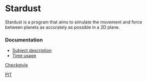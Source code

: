 # Stardust
  Stardust is a program that aims to simulate the movement and force between planets as accurately as possible in a 2D plane.

### Documentation
- [Subject description](documentation/Subject_description.md)
- [Time usage](documentation/time.md)

[Checkstyle](https://htmlpreview.github.io/?https://raw.githubusercontent.com/kjarkko/Stardust/master/documentation/checkstyle/site/checkstyle.html)

[PIT](https://htmlpreview.github.io/?https://raw.githubusercontent.com/kjarkko/Stardust/master/documentation/pit/201604291320/index.html)

